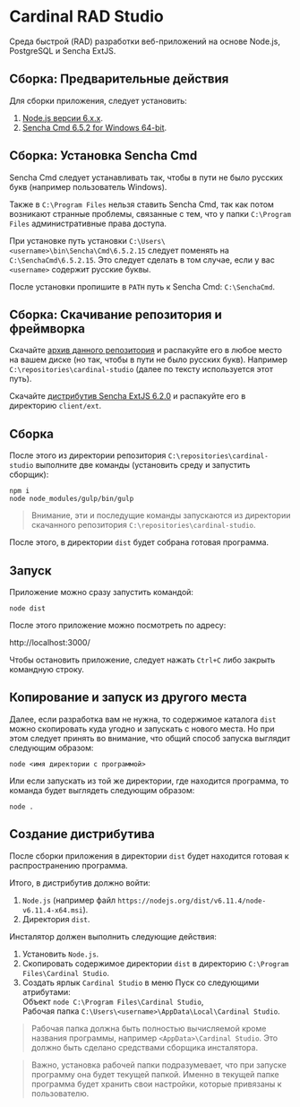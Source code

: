 # Cardinal RAD Studio

Среда быстрой (RAD) разработки веб-приложений на основе 
Node.js, PostgreSQL и Sencha ExtJS.

Сборка: Предварительные действия
------------------------

Для сборки приложения, следует установить:

1. [Node.js версии 6.х.х][nodejs].
2. [Sencha Cmd 6.5.2 for Windows 64-bit][senchacmd].

Сборка: Установка Sencha Cmd
---------------------

Sencha Cmd следует устанавливать так, чтобы в пути не было русских букв 
(например пользователь Windows). 

Также в `C:\Program Files` нельзя ставить Sencha Cmd, так как потом возникают странные проблемы,
связанные с тем, что у папки `C:\Program Files` административные права доступа.

При установке путь установки `C:\Users\<username>\bin\Sencha\Cmd\6.5.2.15` 
следует поменять на `C:\SenchaCmd\6.5.2.15`. Это следует сделать в том случае, 
если у вас `<username>` содержит русские буквы.

После установки пропишите в `PATH` путь к Sencha Cmd: `C:\SenchaCmd`.

Сборка: Скачивание репозитория и фреймворка
-------------------------------------------

Скачайте [архив данного репозитория][cardinalstudio] и распакуйте его 
в любое место на вашем диске (но так, чтобы в пути не было русских букв).
Например `C:\repositories\cardinal-studio` (далее по тексту используется этот путь).

Скачайте [дистрибутив Sencha ExtJS 6.2.0][senchaextjs] и распакуйте его 
в директорию `client/ext`.

Сборка
-------

После этого из директории репозитория `C:\repositories\cardinal-studio`
выполните две команды (установить среду и запустить сборщик):

```
npm i
node node_modules/gulp/bin/gulp
```

> Внимание, эти и последущие команды запускаются из директории скачанного репозитория
`C:\repositories\cardinal-studio`.

После этого, в директории `dist` будет собрана готовая программа.

Запуск
------

Приложение можно сразу запустить командой:

```
node dist
```

После этого приложение можно посмотреть по адресу:

http://localhost:3000/

Чтобы остановить приложение, следует нажать `Ctrl+C` либо закрыть командную строку.


Копирование и запуск из другого места
-------------------------------------

Далее, если разработка вам не нужна, то содержимое каталога `dist` можно скопировать 
куда угодно и запускать с нового места.
Но при этом следует принять во внимание, что общий способ запуска выглядит следующим образом:

```
node <имя директории с программой>
```

Или если запускать из той же директории, где находится программа, то команда будет выглядеть следующим образом:

```
node .
```


Создание дистрибутива
---------------------

После сборки приложения в директории `dist` будет находится готовая к распространению программа.

Итого, в дистрибутив должно войти:

1. `Node.js` (например файл `https://nodejs.org/dist/v6.11.4/node-v6.11.4-x64.msi`).
2. Директория `dist`.

Инсталятор должен выполнить следующие действия:

1. Установить `Node.js`.
2. Скопировать содержимое директории `dist` в директорию `C:\Program Files\Cardinal Studio`.
3. Создать ярлык `Cardinal Studio` в меню Пуск со следующими атрибутами:  
   Объект `node C:\Program Files\Cardinal Studio`,  
   Рабочая папка `C:\Users\<username>\AppData\Local\Cardinal Studio`.  

> Рабочая папка должна быть полностью вычисляемой кроме названия программы,
например `<AppData>\Cardinal Studio`. Это должно быть сделано средствами сборщика инсталятора.

> Важно, установка рабочей папки подразумевает, что при запуске программу она будет текущей папкой.
Именно в текущей папке программа будет хранить свои настройки, которые привязаны к пользователю. 



[nodejs]: https://nodejs.org/
[senchacmd]: https://www.sencha.com/products/extjs/cmd-download/
[cardinalstudio]: https://github.com/khusamov/cardinal-studio/archive/master.zip
[senchaextjs]: https://github.com/khusamov/sencha-extjs/releases
